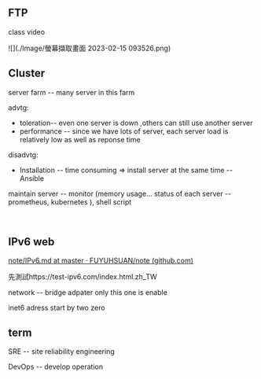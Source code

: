 ## FTP 

class video

![](./Image/螢幕擷取畫面 2023-02-15 093526.png)



## Cluster

server farm -- many server in this farm

advtg:

* toleration-- even one server is down ,others can still use another server
* performance -- since we have lots of server, each server load is relatively low as well as reponse time

disadvtg:

* Installation -- time consuming => install server at the same time -- Ansible



maintain server  -- monitor (memory usage...  status of each server --  prometheus, kubernetes ), shell script

​	

## IPv6 web

[note/IPv6.md at master · FUYUHSUAN/note (github.com)](https://github.com/FUYUHSUAN/note/blob/master/110-2自動化運維/2022_02_16/IPv6.md)

先測試https://test-ipv6.com/index.html.zh_TW

network -- bridge adpater only this one is enable

inet6 adress start by two zero

## term

SRE -- site reliability engineering

DevOps -- develop operation